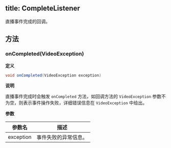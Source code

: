 
title: CompleteListener
---

直播事件完成的回调。

## 方法

### onCompleted(VideoException)

**定义**   

```java
void onCompleted(VideoException exception)
```

**说明**

直播事件完成时会触发 `onCompleted` 方法，如回调方法的 `VideoException` 参数不为空，则表示事件操作失败，详细错误信息在 `VideoException` 中给出。

**参数**

| 参数名 | 描述 |
|---|---|
|exception|事件失败的异常信息。|


<span id="onStarted" />

</br>


